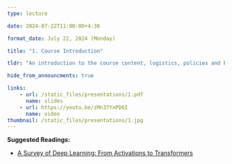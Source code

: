 ```yaml
---
type: lecture

date: 2024-07-22T11:00:00+4:30

format_date: July 22, 2024 (Monday)

title: "1. Course Introduction"

tldr: "An introduction to the course content, logistics, policies and background."

hide_from_announcments: true

links: 
    - url: /static_files/presentations/1.pdf
      name: slides
    - url: https://youtu.be/zMn37YxPD6I
      name: video
thumbnail: /static_files/presentations/1.jpg
---
```


<!-- Other additional contents using markdown -->
**Suggested Readings:**
- [A Survey of Deep Learning: From Activations to Transformers](https://arxiv.org/abs/2302.00722)


